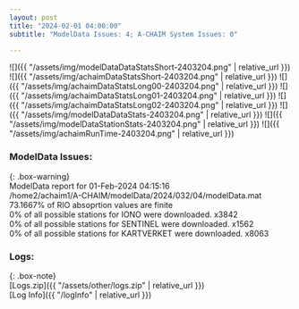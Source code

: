```yaml
---
layout: post
title: "2024-02-01 04:00:00"
subtitle: "ModelData Issues: 4; A-CHAIM System Issues: 0"

---
```


![]({{ "/assets/img/modelDataDataStatsShort-2403204.png" | relative_url }})
![]({{ "/assets/img/achaimDataStatsShort-2403204.png" | relative_url }})
![]({{ "/assets/img/achaimDataStatsLong00-2403204.png" | relative_url }})
![]({{ "/assets/img/achaimDataStatsLong01-2403204.png" | relative_url }})
![]({{ "/assets/img/achaimDataStatsLong02-2403204.png" | relative_url }})
![]({{ "/assets/img/modelDataDataStats-2403204.png" | relative_url }})
![]({{ "/assets/img/modelDataStationStats-2403204.png" | relative_url }})
![]({{ "/assets/img/achaimRunTime-2403204.png" | relative_url }})


### ModelData Issues:  
  
{: .box-warning}  
 ModelData report for 01-Feb-2024 04:15:16   
 /home2/achaim1/A-CHAIM/modelData/2024/032/04/modelData.mat   
 73.1667% of RIO absoprtion values are finite   
 0% of all possible stations for IONO were downloaded. x3842   
 0% of all possible stations for SENTINEL were downloaded. x1562   
 0% of all possible stations for KARTVERKET were downloaded. x8063   
  


### Logs:  
  
{: .box-note}  
[Logs.zip]({{ "/assets/other/logs.zip" | relative_url }})  
[Log Info]({{ "/logInfo" | relative_url }})  
